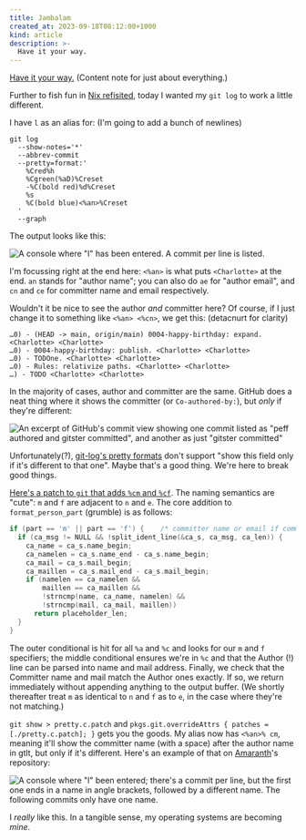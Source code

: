 ```yaml
---
title: Jambalam
created_at: 2023-09-18T08:12:00+1000
kind: article
description: >-
  Have it your way.
---
```


[Have it your way.](https://www.youtube.com/watch?v=VeAJ9U5nbVQ) (Content note for just about
everything.)

Further to fish fun in [Nix refisited], today I wanted my `git log` to work a little different.

I have `l` as an alias for: (I'm going to add a bunch of newlines)

```shell
git log
  --show-notes='*'
  --abbrev-commit
  --pretty=format:'
    %Cred%h
    %Cgreen(%aD)%Creset
    -%C(bold red)%d%Creset
    %s
    %C(bold blue)<%an>%Creset
  '
  --graph
```

The output looks like this:

![
  A console where "l" has been entered. A commit per line is listed.
](assets/gitlog1.png)

I'm focussing right at the end here: `<%an>` is what puts `<Charlotte>` at the end.
`an` stands for "author name"; you can also do `ae` for "author email", and `cn` and `ce`
for committer name and email respectively.

Wouldn't it be nice to see the author _and_ committer here? Of course, if I just change it to
something like `<%an> <%cn>`, we get this: (detacnurt for clarity)

```
…0) - (HEAD -> main, origin/main) 0004-happy-birthday: expand. <Charlotte> <Charlotte>
…0) - 0004-happy-birthday: publish. <Charlotte> <Charlotte>
…0) - TODOne. <Charlotte> <Charlotte>
…0) - Rules: relativize paths. <Charlotte> <Charlotte>
…) - TODO <Charlotte> <Charlotte>
```

In the majority of cases, author and committer are the same. GitHub does a neat thing where it
shows the committer (or `Co-authored-by:`), but _only_ if they're different:

![
  An excerpt of GitHub's commit view showing one commit listed as "peff authored and
  gitster committed", and another as just "gitster committed"
](assets/githublog.png)

Unfortunately(?), [git-log's pretty formats] don't support "show this field only if it's different
to that one". Maybe that's a good thing. We're here to break good things.

[Here's a patch to `git` that adds `%cm` and `%cf`][git patch]. The naming semantics are "cute":
`m` and `f` are adjacent to `n` and `e`. The core addition to `format_person_part` (grumble) is as
follows:

```c
if (part == 'm' || part == 'f') {	 /* committer name or email if committer != author */
  if (ca_msg != NULL && !split_ident_line(&ca_s, ca_msg, ca_len)) {
    ca_name = ca_s.name_begin;
    ca_namelen = ca_s.name_end - ca_s.name_begin;
    ca_mail = ca_s.mail_begin;
    ca_maillen = ca_s.mail_end - ca_s.mail_begin;
    if (namelen == ca_namelen &&
        maillen == ca_maillen &&
        !strncmp(name, ca_name, namelen) &&
        !strncmp(mail, ca_mail, maillen))
      return placeholder_len;
  }
}
```

The outer conditional is hit for all `%a` and `%c` and looks for our `m` and `f` specifiers; the
middle conditional ensures we're in `%c` and that the Author (!) line can be parsed into name and
mail address. Finally, we check that the Committer name and mail match the Author ones exactly. If
so, we return immediately without appending anything to the output buffer. (We shortly thereafter
treat `m` as identical to `n` and `f` as to `e`, in the case where they're not matching.)

`git show > pretty.c.patch` and `pkgs.git.overrideAttrs { patches = [./pretty.c.patch]; }` gets you
the goods. My alias now has `<%an>% cm`, meaning it'll show the committer name (with a space) after
the author name in gtlt, but only if it's different. Here's an example of that on [Amaranth]'s
repository:

![
  A console where "l" been entered; there's a commit per line, but the first one ends in a name in
  angle brackets, followed by a different name. The following commits only have one name.
](assets/gitlog2.png)

I _really_ like this. In a tangible sense, my operating systems are becoming _mine_.


[Nix refisited]: 0003-nix-revisited.html
[git-log's pretty formats]: https://git-scm.com/docs/git-log#_pretty_formats
[git patch]: https://github.com/charlottia/git/commit/92a62a03692dd1792d5a1c7c0650d5794d25e16f
[Amaranth]: https://github.com/amaranth-lang/amaranth
